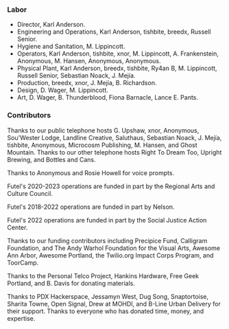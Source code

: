 ### Labor

- Director, Karl Anderson.
- Engineering and Operations, Karl Anderson, tishbite, breedx, Russell Senior.
- Hygiene and Sanitation, M. Lippincott.
- Operators, Karl Anderson, tishbite, xnor, M. Lippincott, A. Frankenstein, Anonymous, M. Hansen, Anonymous, Anonymous.
- Physical Plant, Karl Anderson, breedx, tishbite, Ry4an B, M. Lippincott, Russell Senior, Sebastian Noack, J. Mejía.
- Production, breedx, xnor, J. Mejía, B. Richardson.
- Design, D. Wager, M. Lippincott.
- Art, D. Wager, B. Thunderblood, Fiona Barnacle, Lance E. Pants.

### Contributors

Thanks to our public telephone hosts G. Upshaw, xnor, Anonymous, Sou'Wester Lodge, Landline Creative, Saluthaus, Sebastian Noack, J. Mejía, tishbite, Anonymous, Microcosm Publishing, M. Hansen, and Ghost Mountain. Thanks to our other telephone hosts Right To Dream Too, Upright Brewing, and Bottles and Cans.

Thanks to Anonymous and Rosie Howell for voice prompts.

Futel's 2020-2023 operations are funded in part by the Regional Arts and Culture Council.

Futel's 2018-2022 operations are funded in part by Nelson.

Futel's 2022 operations are funded in part by the Social Justice Action Center.

Thanks to our funding contributors including Precipice Fund, Calligram Foundation, and The Andy Warhol Foundation for the Visual Arts, Awesome Ann Arbor, Awesome Portland, the Twilio.org Impact Corps Program, and ToorCamp.

Thanks to the Personal Telco Project, Hankins Hardware, Free Geek Portland, and B. Davis for donating materials.

Thanks to PDX Hackerspace, Jessamyn West, Dug Song, Snaptortoise, Sharita Towne, Open Signal, Drew at MOHDI, and B-Line Urban Delivery for their support. Thanks to everyone who has donated time, money, and expertise.

